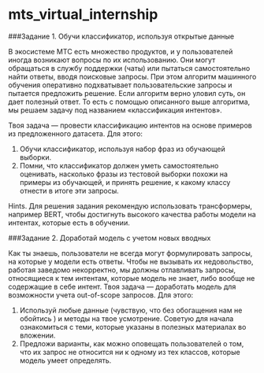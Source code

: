 # mts_virtual_internship

###Задание 1. Обучи классификатор, используя открытые данные

В экосистеме МТС есть множество продуктов, и у пользователей иногда возникают вопросы по их использованию. Они могут обращаться в службу поддержки (чаты) или пытаться самостоятельно найти ответы, вводя поисковые запросы. При этом алгоритм машинного обучения оперативно подхватывает пользовательские запросы и пытается предложить решение. Если алгоритм верно уловил суть, он дает полезный ответ. То есть с помощью описанного выше алгоритма, мы решаем задачу под названием «классификация интентов».

Твоя задача — провести классификацию интентов на основе примеров из предложенного датасета.
Для этого:
1. Обучи классификатор, используя набор фраз из обучающей выборки.
2. Помни, что классификатор должен уметь самостоятельно оценивать, насколько
фразы из тестовой выборки похожи на примеры из обучающей, и принять решение, к какому классу отнести в итоге эти запросы.

Hints. Для решения задания рекомендую использовать трансформеры, например BERT, чтобы достигнуть высокого качества работы модели на интентах, которые есть в обучении.


###Задание 2. Доработай модель с учетом новых вводных

Как ты знаешь, пользователи не всегда могут формулировать запросы, на которые у модели есть ответы. Чтобы не вызывать их недовольство, работая заведомо некорректно, мы должны отлавливать запросы, относящиеся к тем интентам, которые модель не знает, либо вообще не содержащие в себе интент.
Твоя задача — доработать модель для возможности учета out-of-scope запросов. Для этого:
1. Используй любые данные (чувствую, что без обогащения нам не обойтись ) и методы на твое усмотрение. Советую для начала ознакомиться с теми, которые указаны в полезных материалах во вложении.
2. Предложи варианты, как можно оповещать пользователей о том, что их запрос не относится ни к одному из тех классов, которые модель умеет определять.
